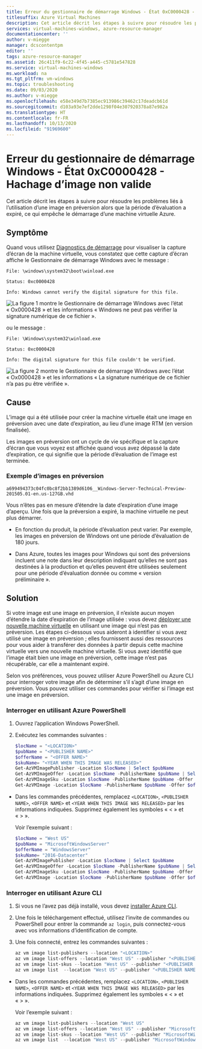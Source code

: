 ```yaml
---
title: Erreur du gestionnaire de démarrage Windows - État 0xC0000428 - Hachage d’image non valide
titlesuffix: Azure Virtual Machines
description: Cet article décrit les étapes à suivre pour résoudre les problèmes liés à l’utilisation d’une image en préversion alors que la période d’évaluation a expiré, ce qui empêche le démarrage d’une machine virtuelle Azure.
services: virtual-machines-windows, azure-resource-manager
documentationcenter: ''
author: v-miegge
manager: dcscontentpm
editor: ''
tags: azure-resource-manager
ms.assetid: 26c411f9-6c22-4f45-a445-c5781e547828
ms.service: virtual-machines-windows
ms.workload: na
ms.tgt_pltfrm: vm-windows
ms.topic: troubleshooting
ms.date: 09/03/2020
ms.author: v-miegge
ms.openlocfilehash: e58e349d7b7385ec913986c39462c17deadcb61d
ms.sourcegitcommit: d103a93e7ef2dde1298f04e307920378a87e982a
ms.translationtype: HT
ms.contentlocale: fr-FR
ms.lasthandoff: 10/13/2020
ms.locfileid: "91969600"
---
```

# <a name="windows-boot-manager-error---0xc0000428-status-invalid-image-hash"></a>Erreur du gestionnaire de démarrage Windows - État 0xC0000428 - Hachage d’image non valide

Cet article décrit les étapes à suivre pour résoudre les problèmes liés à l’utilisation d’une image en préversion alors que la période d’évaluation a expiré, ce qui empêche le démarrage d’une machine virtuelle Azure.

## <a name="symptom"></a>Symptôme

Quand vous utilisez [Diagnostics de démarrage](./boot-diagnostics.md) pour visualiser la capture d’écran de la machine virtuelle, vous constatez que cette capture d’écran affiche le Gestionnaire de démarrage Windows avec le message :

  `File: \windows\system32\boot\winload.exe`

  `Status: 0xc0000428`

  `Info: Windows cannot verify the digital signature for this file.`

  ![La figure 1 montre le Gestionnaire de démarrage Windows avec l’état « Ox0000428 » et les informations « Windows ne peut pas vérifier la signature numérique de ce fichier ».](./media/windows-boot-error-invalid-image-hash/1-cannot-verify-signature.png)

ou le message :

  `File: \Windows\system32\winload.exe`

  `Status: 0xc0000428`

  `Info: The digital signature for this file couldn't be verified.`
    
  ![La figure 2 montre le Gestionnaire de démarrage Windows avec l’état « Ox0000428 » et les informations « La signature numérique de ce fichier n’a pas pu être vérifiée ».](./media/windows-boot-error-invalid-image-hash/2-digital-signature-not-verified.png)

## <a name="cause"></a>Cause

L’image qui a été utilisée pour créer la machine virtuelle était une image en préversion avec une date d’expiration, au lieu d’une image RTM (en version finalisée). 

Les images en préversion ont un cycle de vie spécifique et la capture d’écran que vous voyez est affichée quand vous avez dépassé la date d’expiration, ce qui signifie que la période d’évaluation de l’image est terminée.

### <a name="example-of-preview-images"></a>Exemple d’images en préversion

`a699494373c04fc0bc8f2bb1389d6106__Windows-Server-Technical-Preview-201505.01-en.us-127GB.vhd`

Vous n’êtes pas en mesure d’étendre la date d’expiration d’une image d’aperçu. Une fois que la préversion a expiré, la machine virtuelle ne peut plus démarrer.

- En fonction du produit, la période d’évaluation peut varier. Par exemple, les images en préversion de Windows ont une période d’évaluation de 180 jours.

- Dans Azure, toutes les images pour Windows qui sont des préversions incluent une note dans leur description indiquant qu’elles ne sont pas destinées à la production et qu’elles peuvent être utilisées seulement pour une période d’évaluation donnée ou comme « version préliminaire ».

## <a name="solution"></a>Solution

Si votre image est une image en préversion, il n’existe aucun moyen d’étendre la date d’expiration de l’image utilisée : vous devez [déployer une nouvelle machine virtuelle](../windows/quick-create-portal.md) en utilisant une image qui n’est pas en préversion. Les étapes ci-dessous vous aideront à identifier si vous avez utilisé une image en préversion ; elles fournissent aussi des ressources pour vous aider à transférer des données à partir depuis cette machine virtuelle vers une nouvelle machine virtuelle. Si vous avez identifié que l’image était bien une image en préversion, cette image n’est pas récupérable, car elle a maintenant expiré.

Selon vos préférences, vous pouvez utiliser Azure PowerShell ou Azure CLI pour interroger votre image afin de déterminer s’il s’agit d’une image en préversion. Vous pouvez utiliser ces commandes pour vérifier si l’image est une image en préversion.

### <a name="query-using-azure-powershell"></a>Interroger en utilisant Azure PowerShell

1. Ouvrez l’application Windows PowerShell.
1. Exécutez les commandes suivantes :

   ```powershell
   $locName = "<LOCATION>" 
   $pubName = "<PUBLISHER NAME>" 
   $offerName = "<OFFER NAME>" 
   $skuName= "<YEAR WHEN THIS IMAGE WAS RELEASED>"
   Get-AzVMImagePublisher -Location $locName | Select $pubName
   Get-AzVMImageOffer -Location $locName -PublisherName $pubName | Select Offer
   Get-AzVMImageSku -Location $locName -PublisherName $pubName -Offer $offerName | Select Skus
   Get-AzVMImage -Location $locName -PublisherName $pubName -Offer $offerName -Skus $skuName | Select Version
   ```

- Dans les commandes précédentes, remplacez `<LOCATION>`, `<PUBLISHER NAME>`, `<OFFER NAME>` et `<YEAR WHEN THIS IMAGE WAS RELEASED>` par les informations indiquées. Supprimez également les symboles « < » et « > ».

  Voir l’exemple suivant :

  ```powershell
  $locName = "West US" 
  $pubName = "MicrosoftWindowsServer" 
  $offerName = "WindowsServer" 
  $skuName= "2016-Datacenter"
  Get-AzVMImagePublisher -Location $locName | Select $pubName
  Get-AzVMImageOffer -Location $locName -PublisherName $pubName | Select Offer
  Get-AzVMImageSku -Location $locName -PublisherName $pubName -Offer $offerName | Select Skus
  Get-AzVMImage -Location $locName -PublisherName $pubName -Offer $offerName -Skus $skuName | Select Version
  ```

### <a name="query-using-the-azure-cli"></a>Interroger en utilisant Azure CLI

1. Si vous ne l’avez pas déjà installé, vous devez [installer Azure CLI](/cli/azure/install-azure-cli).
1. Une fois le téléchargement effectué, utilisez l’invite de commandes ou PowerShell pour entrer la commande `az login`, puis connectez-vous avec vos informations d’identification de compte.
1. Une fois connecté, entrez les commandes suivantes :

   ```powershell
   az vm image list-publishers --location "<LOCATION>"
   az vm image list-offers --location "West US" --publisher "<PUBLISHER NAME>"
   az vm image list-skus --location "West US" --publisher "<PUBLISHER NAME>" --offer "<OFFER NAME>"
   az vm image list  --location "West US" --publisher "<PUBLISHER NAME>" --offer "<OFFER NAME>" --sku "<YEAR WHEN THIS IMAGE WAS RELEASED>"
   ```

- Dans les commandes précédentes, remplacez `<LOCATION>`, `<PUBLISHER NAME>`, `<OFFER NAME>` et `<YEAR WHEN THIS IMAGE WAS RELEASED>` par les informations indiquées. Supprimez également les symboles « < » et « > ».

  Voir l’exemple suivant :

  ```powershell
  az vm image list-publishers --location "West US"
  az vm image list-offers --location "West US" --publisher "MicrosoftWindowsServer"
  az vm image list-skus --location "West US" --publisher "MicrosoftWindowsServer" --offer "WindowsServer"
  az vm image list  --location "West US" --publisher "MicrosoftWindowsServer" --offer "WindowsServer" --sku "2016-Datacenter"
  ```